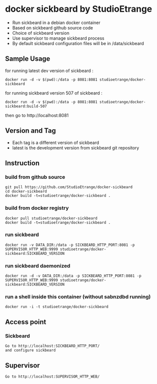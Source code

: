 # docker sickbeard by StudioEtrange

* Run sickbeard in a debian docker container
* Based on sickbeard github source code
* Choice of sickbeard version
* Use supervisor to manage sickbeard process
* By default sickbeard configuration files will be in /data/sickbeard


## Sample Usage

for running latest dev version of sickbeard :

	docker run -d -v $(pwd):/data -p 8081:8081 studioetrange/docker-sickbeard

for running sickbeard version 507 of sickbeard :

	docker run -d -v $(pwd):/data -p 8081:8081 studioetrange/docker-sickbeard:build-507

then go to http://localhost:8081

## Version and Tag

* Each tag is a different version of sickbeard
* latest is the development version from sickbeard git repository

## Instruction 

### build from github source

	git pull https://github.com/StudioEtrange/docker-sickbeard
	cd docker-sickbeard
	docker build -t=studioetrange/docker-sickbeard .

### build from docker registry

	docker pull studioetrange/docker-sickbeard
	docker build -t=studioetrange/docker-sickbeard .

### run sickbeard 

	docker run -v DATA_DIR:/data -p SICKBEARD_HTTP_PORT:8081 -p SUPERVISOR_HTTP_WEB:9999 studioetrange/docker-sickbeard:SICKBEARD_VERSION

### run sickbeard daemonized

	docker run -d -v DATA_DIR:/data -p SICKBEARD_HTTP_PORT:8081 -p SUPERVISOR_HTTP_WEB:9999 studioetrange/docker-sickbeard:SICKBEARD_VERSION


### run a shell inside this container (without sabnzdbd running)

	docker run -i -t studioetrange/docker-sickbeard

## Access point

### Sickbeard

	Go to http://localhost:SICKBEARD_HTTP_PORT/
	and configure sickbeard

## Supervisor

	Go to http://localhost:SUPERVISOR_HTTP_WEB/
